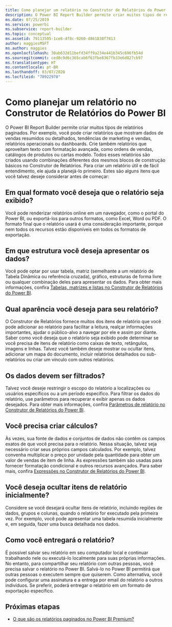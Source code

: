 ```yaml
---
title: Como planejar um relatório no Construtor de Relatórios do Power BI
description: O Power BI Report Builder permite criar muitos tipos de relatórios paginados. Para criar um relatório útil e de fácil entendimento, ele ajuda a planejá-lo primeiro.
ms.date: 07/25/2019
ms.service: powerbi
ms.subservice: report-builder
ms.topic: conceptual
ms.assetid: 79113505-1ce8-4f8c-9260-d861838f7813
author: maggiesMSFT
ms.author: maggies
ms.openlocfilehash: 30ab632d11befd34ff9a234e441b345c696fb54d
ms.sourcegitcommit: ced8c9d6c365cab6f63fbe8367fb33e6d827cb97
ms.translationtype: HT
ms.contentlocale: pt-BR
ms.lasthandoff: 03/07/2020
ms.locfileid: "78922978"
---
```

# <a name="planning-a-report-in-power-bi-report-builder"></a>Como planejar um relatório no Construtor de Relatórios do Power BI

O Power BI Report Builder permite criar muitos tipos de relatórios paginados. Por exemplo, você pode criar relatórios que mostram dados de vendas resumidos ou detalhados, tendências de marketing e vendas, relatórios operacionais ou dashboards. Crie também relatórios que aproveitam texto com formatação avançada, como ordens de vendas, catálogos de produtos ou cartas modelo. Todos esses relatórios são criados usando combinações diferentes dos mesmos blocos de construção básicos no Construtor de Relatórios. Para criar um relatório útil e de fácil entendimento, ele ajuda a planejá-lo primeiro. Estes são alguns itens que você talvez deseje considerar antes de começar:  
  
## <a name="in-what-format-do-you-want-the-report-to-appear"></a>Em qual formato você deseja que o relatório seja exibido?
  
Você pode renderizar relatórios online em um navegador, como o portal do Power BI, ou exportá-los para outros formatos, como Excel, Word ou PDF. O formato final que o relatório usará é uma consideração importante, porque nem todos os recursos estão disponíveis em todos os formatos de exportação. 
  
## <a name="in-what-structure-do-you-want-to-present-the-data"></a>Em que estrutura você deseja apresentar os dados?
  
Você pode optar por usar tabela, matriz (semelhante a um relatório de Tabela Dinâmica ou referência cruzada), gráfico, estruturas de forma livre ou qualquer combinação deles para apresentar os dados. Para obter mais informações, confira [Tabelas, matrizes e listas no Construtor de Relatórios do Power BI](report-builder-tables-matrices-lists.md).  
  
## <a name="how-do-you-want-your-report-to-look"></a>Qual aparência você deseja para seu relatório?
  
O Construtor de Relatórios fornece muitos dos itens de relatório que você pode adicionar ao relatório para facilitar a leitura, realçar informações importantes, ajudar o público-alvo a navegar por ele e assim por diante. Saber como você deseja que o relatório seja exibido pode determinar se você precisa de itens de relatório como caixas de texto, retângulos, imagens e linhas. Talvez você também deseje mostrar ou ocultar itens, adicionar um mapa do documento, incluir relatórios detalhados ou sub-relatórios ou criar um vínculo com outros relatórios.   
  
## <a name="should-the-data-be-filtered"></a>Os dados devem ser filtrados?
  
Talvez você deseje restringir o escopo do relatório a localizações ou usuários específicos ou a um período específico. Para filtrar os dados do relatório, use parâmetros para recuperar e exibir apenas os dados desejados. Para obter mais informações, confira [Parâmetros de relatório no Construtor de Relatórios do Power BI](paginated-reports-parameters.md).  
  
## <a name="do-you-need-to-create-calculations"></a>Você precisa criar cálculos? 
  
Às vezes, sua fonte de dados e conjuntos de dados não contêm os campos exatos de que você precisa para o relatório. Nessa situação, talvez seja necessário criar seus próprios campos calculados. Por exemplo, talvez convenha multiplicar o preço por unidade pela quantidade para obter um valor de vendas de item de linha. As expressões também são usadas para fornecer formatação condicional e outros recursos avançados. Para saber mais, confira [Expressões no Construtor de Relatórios do Power BI](report-builder-expressions.md).  
  
## <a name="do-you-want-to-hide-report-items-initially"></a>Você deseja ocultar itens de relatório inicialmente?
  
Considere se você desejará ocultar itens de relatório, incluindo regiões de dados, grupos e colunas, quando o relatório for executado pela primeira vez. Por exemplo, você pode apresentar uma tabela resumida inicialmente e, em seguida, fazer uma busca detalhada nos dados. 
  
## <a name="how-are-you-going-to-deliver-your-report"></a>Como você entregará o relatório?  
  
É possível salvar seu relatório em seu computador local e continuar trabalhando nele ou executá-lo localmente para suas próprias informações. No entanto, para compartilhar seu relatório com outras pessoas, você precisa salvar o relatório no Power BI. Salvá-lo no Power BI permitirá que outras pessoas o executem sempre que quiserem. Como alternativa, você pode configurar uma assinatura e a entrega por email do relatório a outros indivíduos. Se preferir, poderá entregar o relatório em um formato de exportação específico. 
  
## <a name="next-steps"></a>Próximas etapas

- [O que são os relatórios paginados no Power BI Premium?](paginated-reports-report-builder-power-bi.md)
